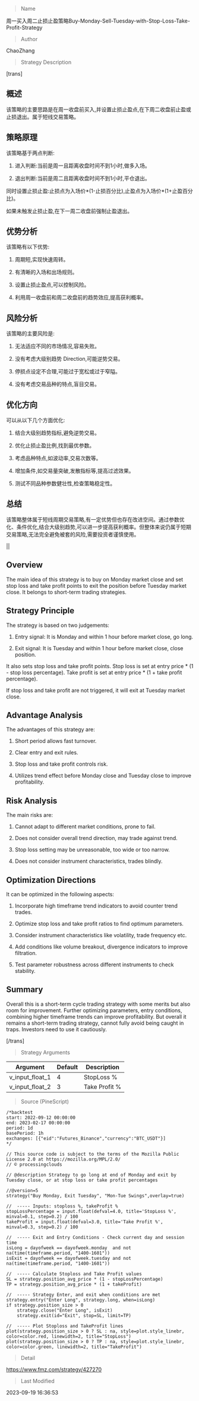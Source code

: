 
> Name

周一买入周二止损止盈策略Buy-Monday-Sell-Tuesday-with-Stop-Loss-Take-Profit-Strategy

> Author

ChaoZhang

> Strategy Description

[trans]

## 概述

该策略的主要思路是在周一收盘前买入,并设置止损止盈点,在下周二收盘前止盈或止损退出。属于短线交易策略。

## 策略原理 

该策略基于两点判断:

1. 进入判断:当前是周一且距离收盘时间不到1小时,做多入场。

2. 退出判断:当前是周二且距离收盘时间不到1小时,平仓退出。 

同时设置止损止盈:止损点为入场价*(1-止损百分比),止盈点为入场价*(1+止盈百分比)。

如果未触发止损止盈,在下一周二收盘前强制止盈退出。

## 优势分析

该策略有以下优势:

1. 周期短,实现快速周转。

2. 有清晰的入场和出场规则。

3. 设置止损止盈点,可以控制风险。

4. 利用周一收盘前和周二收盘前的趋势效应,提高获利概率。

## 风险分析

该策略的主要风险是:

1. 无法适应不同的市场情况,容易失败。

2. 没有考虑大级别趋势 Direction,可能逆势交易。

3. 停损点设定不合理,可能过于宽松或过于窄隘。

4. 没有考虑交易品种的特点,盲目交易。

## 优化方向

可以从以下几个方面优化:

1. 结合大级别趋势指标,避免逆势交易。

2. 优化止损止盈比例,找到最优参数。

3. 考虑品种特点,如波动率,交易次数等。

4. 增加条件,如交易量突破,发散指标等,提高过滤效果。

5. 测试不同品种参数健壮性,检查策略稳定性。

## 总结

该策略整体属于短线周期交易策略,有一定优势但也存在改进空间。通过参数优化、条件优化,结合大级别趋势,可以进一步提高获利概率。但整体来说仍属于短期交易策略,无法完全避免被套的风险,需要投资者谨慎使用。

|| 

## Overview

The main idea of this strategy is to buy on Monday market close and set stop loss and take profit points to exit the position before Tuesday market close. It belongs to short-term trading strategies.

## Strategy Principle

The strategy is based on two judgements:

1. Entry signal: It is Monday and within 1 hour before market close, go long.

2. Exit signal: It is Tuesday and within 1 hour before market close, close position.

It also sets stop loss and take profit points. Stop loss is set at entry price * (1 - stop loss percentage). Take profit is set at entry price * (1 + take profit percentage). 

If stop loss and take profit are not triggered, it will exit at Tuesday market close.

## Advantage Analysis

The advantages of this strategy are:

1. Short period allows fast turnover.

2. Clear entry and exit rules. 

3. Stop loss and take profit controls risk.

4. Utilizes trend effect before Monday close and Tuesday close to improve profitability.

## Risk Analysis

The main risks are:

1. Cannot adapt to different market conditions, prone to fail.

2. Does not consider overall trend direction, may trade against trend.

3. Stop loss setting may be unreasonable, too wide or too narrow. 

4. Does not consider instrument characteristics, trades blindly.

## Optimization Directions

It can be optimized in the following aspects:

1. Incorporate high timeframe trend indicators to avoid counter trend trades.

2. Optimize stop loss and take profit ratios to find optimum parameters.

3. Consider instrument characteristics like volatility, trade frequency etc.

4. Add conditions like volume breakout, divergence indicators to improve filtration. 

5. Test parameter robustness across different instruments to check stability.

## Summary

Overall this is a short-term cycle trading strategy with some merits but also room for improvement. Further optimizing parameters, entry conditions, combining higher timeframe trends can improve profitability. But overall it remains a short-term trading strategy, cannot fully avoid being caught in traps. Investors need to use it cautiously.

[/trans]

> Strategy Arguments



|Argument|Default|Description|
|----|----|----|
|v_input_float_1|4|StopLoss %|
|v_input_float_2|3|Take Profit %|


> Source (PineScript)

``` pinescript
/*backtest
start: 2022-09-12 00:00:00
end: 2023-02-17 00:00:00
period: 1d
basePeriod: 1h
exchanges: [{"eid":"Futures_Binance","currency":"BTC_USDT"}]
*/

// This source code is subject to the terms of the Mozilla Public License 2.0 at https://mozilla.org/MPL/2.0/
// © processingclouds

// @description Strategy to go long at end of Monday and exit by Tuesday close, or at stop loss or take profit percentages  

//@version=5
strategy("Buy Monday, Exit Tuesday", "Mon-Tue Swings",overlay=true)

//  ----- Inputs: stoploss %, takeProfit %
stopLossPercentage = input.float(defval=4.0, title='StopLoss %', minval=0.1, step=0.2) / 100
takeProfit = input.float(defval=3.0, title='Take Profit %', minval=0.3, step=0.2) / 100

//  ----- Exit and Entry Conditions - Check current day and session time
isLong = dayofweek == dayofweek.monday  and not na(time(timeframe.period, "1400-1601"))
isExit = dayofweek == dayofweek.tuesday and not na(time(timeframe.period, "1400-1601"))

//  ----- Calculate Stoploss and Take Profit values
SL = strategy.position_avg_price * (1 - stopLossPercentage)
TP = strategy.position_avg_price * (1 + takeProfit)

//  ----- Strategy Enter, and exit when conditions are met
strategy.entry("Enter Long", strategy.long, when=isLong)
if strategy.position_size > 0 
    strategy.close("Enter Long", isExit)
    strategy.exit(id="Exit", stop=SL, limit=TP)

//  ----- Plot Stoploss and TakeProfit lines
plot(strategy.position_size > 0 ? SL : na, style=plot.style_linebr, color=color.red, linewidth=2, title="StopLoss")
plot(strategy.position_size > 0 ? TP : na, style=plot.style_linebr, color=color.green, linewidth=2, title="TakeProfit")

```

> Detail

https://www.fmz.com/strategy/427270

> Last Modified

2023-09-19 16:36:53
